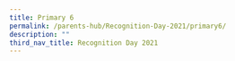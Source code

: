 ```yaml
---
title: Primary 6
permalink: /parents-hub/Recognition-Day-2021/primary6/
description: ""
third_nav_title: Recognition Day 2021
---
```

